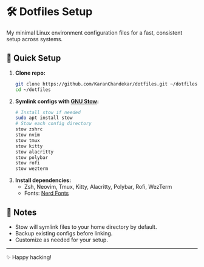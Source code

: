 # 🛠️ Dotfiles Setup

My minimal Linux environment configuration files for a fast, consistent setup across systems.

## 🚀 Quick Setup

1. **Clone repo:**
   ```sh
   git clone https://github.com/KaranChandekar/dotfiles.git ~/dotfiles
   cd ~/dotfiles
   ```
2. **Symlink configs with [GNU Stow](https://www.gnu.org/software/stow/):**
   ```sh
   # Install stow if needed
   sudo apt install stow
   # Stow each config directory
   stow zshrc
   stow nvim
   stow tmux
   stow kitty
   stow alacritty
   stow polybar
   stow rofi
   stow wezterm
   ```
3. **Install dependencies:**
   - Zsh, Neovim, Tmux, Kitty, Alacritty, Polybar, Rofi, WezTerm
   - Fonts: [Nerd Fonts](https://www.nerdfonts.com/)

## 📝 Notes

- Stow will symlink files to your home directory by default.
- Backup existing configs before linking.
- Customize as needed for your setup.

---

✨ Happy hacking!
